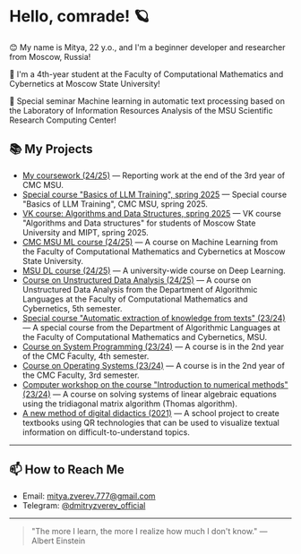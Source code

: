 # Hello, comrade! 🪐

😊 My name is Mitya, 22 y.o., and I'm a beginner developer and researcher from Moscow, Russia!

🧠 I'm a 4th-year student at the Faculty of Computational Mathematics and Cybernetics at Moscow State University!

🚀 Special seminar Machine learning in automatic text processing based on the Laboratory of Information Resources Analysis of the MSU Scientific Research Computing Center!

## 📚 My Projects

- [My coursework (24/25)](https://github.com/mixmide/coursework) — Reporting work at the end of the 3rd year of CMC MSU.
- [Special course "Basics of LLM Training", spring 2025](https://github.com/mixmide/Basics-of-LLM-Training_special-course-spring-2025) — Special course "Basics of LLM Training", CMC MSU, spring 2025.
- [VK course: Algorithms and Data Structures, spring 2025](https://github.com/mixmide/VK-course_Algorithms-and-Data-Structures) — VK course "Algorithms and Data structures" for students of Moscow State University and MIPT, spring 2025.
- [CMC MSU ML course (24/25)](https://github.com/mixmide/CMC_MSU_ML_course_24-25) — A course on Machine Learning from the Faculty of Computational Mathematics and Cybernetics at Moscow State University.
- [MSU DL course (24/25)](https://github.com/mixmide/MSU_DL_course_2024) — A university-wide course on Deep Learning.
- [Course on Unstructured Data Analysis (24/25)](https://github.com/mixmide/unstructured_data_analysis_2024) — A course on Unstructured Data Analysis from the Department of Algorithmic Languages at the Faculty of Computational Mathematics and Cybernetics, 5th semester.
- [Special course "Automatic extraction of knowledge from texts" (23/24)](https://github.com/mixmide/automatic_extraction_of_knowledge_from_texts_course_2024) — A special course from the Department of Algorithmic Languages at the Faculty of Computational Mathematics and Cybernetics, MSU.
- [Course on System Programming (23/24)](https://github.com/mixmide/SP_2024) — A course is in the 2nd year of the CMC Faculty, 4th semester.
- [Course on Operating Systems (23/24)](https://github.com/mixmide/OS_2023) — A course is in the 2nd year of the CMC Faculty, 3rd semester.
- [Computer workshop on the course "Introduction to numerical methods" (23/24)](https://github.com/mixmide/numerical_methods) — A course on solving systems of linear algebraic equations using the tridiagonal matrix algorithm (Thomas algorithm).
- [A new method of digital didactics (2021)](https://github.com/mixmide/new_method_of_digital_didactics) — A school project to create textbooks using QR technologies that can be used to visualize textual information on difficult-to-understand topics.
---

## 📫 How to Reach Me
- Email: [mitya.zverev.777@gmail.com](mailto:mitya.zverev.777@gmail.com)
- Telegram: [@dmitryzverev_official](https://t.me/dmitryzverev_official)

---
> "The more I learn, the more I realize how much I don't know." — Albert Einstein
